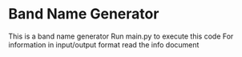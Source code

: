 # Band Name Generator
This is a band name generator
Run main.py to execute this code
For information in input/output format read the info document

